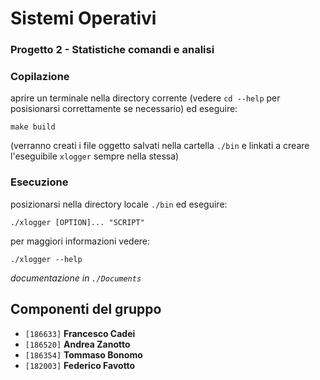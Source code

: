 # Sistemi Operativi

### Progetto 2 - Statistiche comandi e analisi

### Copilazione

aprire un terminale nella directory corrente (vedere `cd --help` per posisionarsi correttamente se necessario) ed eseguire:

```
make build
```

(verranno creati i file oggetto salvati nella cartella `./bin` e linkati a creare l'eseguibile `xlogger` sempre nella stessa)

### Esecuzione

posizionarsi nella directory locale `./bin` ed eseguire:

```
./xlogger [OPTION]... "SCRIPT"
```

per maggiori informazioni vedere:

```
./xlogger --help
```

_documentazione in `./Documents`_


## Componenti del gruppo
- `[186633]` **Francesco Cadei**
- `[186520]` **Andrea Zanotto**
- `[186354]` **Tommaso Bonomo**
- `[182003]` **Federico Favotto**
